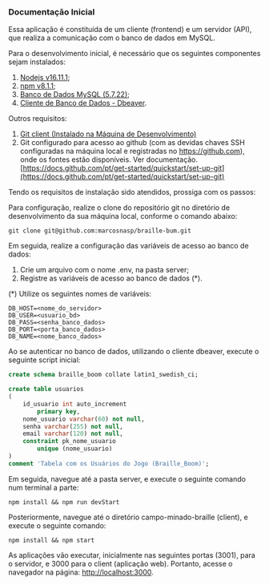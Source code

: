 ### Documentação Inicial

Essa aplicação é constituída de um cliente (frontend) e um servidor (API), que realiza a comunicação com o banco de dados em MySQL.

Para o desenvolvimento inicial, é necessário que os seguintes componentes sejam instalados:

1. [Nodejs v16.11.1](https://nodejs.org/en/);
2. [npm v8.1.1](https://www.npmjs.com/);
3. [Banco de Dados MySQL (5.7.22)](https://www.mysql.com/downloads/);
4. [Cliente de Banco de Dados - Dbeaver](https://dbeaver.io/download/).

Outros requisitos:

1. [Git client (Instalado na Máquina de Desenvolvimento)](https://gitforwindows.org/)
2. Git configurado para acesso ao github (com as devidas chaves SSH configuradas na máquina local e registradas no https://github.com), onde os fontes estão disponíveis.
Ver documentação. [https://docs.github.com/pt/get-started/quickstart/set-up-git](https://docs.github.com/pt/get-started/quickstart/set-up-git)


Tendo os requisitos de instalação sido atendidos, prossiga com os passos:

Para configuração, realize o clone do repositório git no diretório
de desenvolvimento da sua máquina local, conforme o comando abaixo:


```console
git clone git@github.com:marcosnasp/braille-bum.git
```

Em seguida, realize a configuração das variáveis de acesso ao banco de dados:

1. Crie um arquivo com o nome .env, na pasta server;
2. Registre as variáveis de acesso ao banco de dados (*).

(*) Utilize os seguintes nomes de variáveis:

```console
DB_HOST=<nome_do_servidor>
DB_USER=<usuario_bd>
DB_PASS=<senha_banco_dados>
DB_PORT=<porta_banco_dados>
DB_NAME=<nome_banco_dados>
```

Ao se autenticar no banco de dados, utilizando o cliente dbeaver, execute o seguinte
script inicial:

```sql
create schema braille_boom collate latin1_swedish_ci;

create table usuarios
(
	id_usuario int auto_increment
		primary key,
	nome_usuario varchar(60) not null,
	senha varchar(255) not null,
	email varchar(120) not null,
	constraint pk_nome_usuario
		unique (nome_usuario)
)
comment 'Tabela com os Usuários do Jogo (Braille_Boom)';
```


Em seguida, navegue até a pasta server, e execute o seguinte comando num terminal a parte:

```console
npm install && npm run devStart
```

Posteriormente, navegue até o diretório campo-minado-braille (client), e execute o seguinte comando:

```console
npm install && npm start
```
As aplicações vão executar, inicialmente nas seguintes portas (3001), para o servidor,
e 3000 para o client (aplicação web). Portanto, acesse o navegador na página: [http://localhost:3000](http://localhost:3000).